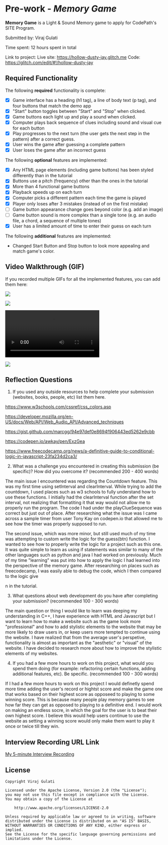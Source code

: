 # Pre-work - *Memory Game*

**Memory Game** is a Light & Sound Memory game to apply for CodePath's SITE Program. 

Submitted by: Viraj Gulati

Time spent: 12 hours spent in total

Link to project: 
    Live site: https://hollow-dusty-jay.glitch.me
    Code: https://glitch.com/edit/#!/hollow-dusty-jay
## Required Functionality

The following **required** functionality is complete:

* [X] Game interface has a heading (h1 tag), a line of body text (p tag), and four buttons that match the demo app
* [X] "Start" button toggles between "Start" and "Stop" when clicked. 
* [X] Game buttons each light up and play a sound when clicked. 
* [X] Computer plays back sequence of clues including sound and visual cue for each button
* [X] Play progresses to the next turn (the user gets the next step in the pattern) after a correct guess. 
* [X] User wins the game after guessing a complete pattern
* [X] User loses the game after an incorrect guess

The following **optional** features are implemented:

* [X] Any HTML page elements (including game buttons) has been styled differently than in the tutorial
* [X] Buttons use a pitch (frequency) other than the ones in the tutorial
* [X] More than 4 functional game buttons
* [X] Playback speeds up on each turn
* [X] Computer picks a different pattern each time the game is played
* [X] Player only loses after 3 mistakes (instead of on the first mistake)
* [ ] Game button appearance change goes beyond color (e.g. add an image)
* [ ] Game button sound is more complex than a single tone (e.g. an audio file, a chord, a sequence of multiple tones)
* [X] User has a limited amount of time to enter their guess on each turn

The following **additional** features are implemented:

- Changed Start Button and Stop button to look more appealing and match game's color.

## Video Walkthrough (GIF)

If you recorded multiple GIFs for all the implemented features, you can add them here:


![](https://user-images.githubusercontent.com/85462622/161165909-04dd2eb5-e956-4227-85b2-6dea3fceca64.gif)


![](https://user-images.githubusercontent.com/85462622/161169530-5e85f68e-660b-4957-8fe1-99903c51e33c.gif)

![](https://user-images.githubusercontent.com/85462622/161182911-3ec58f9c-3d8e-4714-b405-11426f630194.mov)

![](gif4-link-here)

## Reflection Questions
1. If you used any outside resources to help complete your submission (websites, books, people, etc) list them here. 

https://www.w3schools.com/cssref/css_colors.asp

https://developer.mozilla.org/en-US/docs/Web/API/Web_Audio_API/Advanced_techniques

https://gist.github.com/marcgg/94e97def0e8694f906443ed5262e9cbb

https://codepen.io/awkay/pen/ExzGea

https://www.freecodecamp.org/news/a-definitive-guide-to-conditional-logic-in-javascript-23fa234d2ca3/

2. What was a challenge you encountered in creating this submission (be specific)? How did you overcome it? (recommended 200 - 400 words) 

The main issue I encountered was regarding the Countdown feature. This was my first time using setInterval and clearInterval. While trying to add the countdown, I used places such as w3 schools to fully understand how to use these functions. I initially had the clearInterval function after the set interval, not realizing that formatiting it that way would not allow me to properly run the program. The code I had under the playClueSequence was correct but just out of place. After researching what the issue was I came across a sample timer from user Tony Kay on codepen.io that allowed me to see how the timer was properly supposed to run. 

The second issue, which was more minor, but still used much of my time was attempting to custom write the logic for the guess(btn) function. I wanted to see how to properly write the logic for a project such as this one. It was quite simple to learn as using if statements was similar to many of the other languages such as python and java I had worked on previously. Much of my time "learning" was put into how to apply the logic I had learned into the perspective of the memory game. After researching on places such as freecodecamp, I was easily able to debug the code, which I then compared to the logic give



n in the tutorial. 

3. What questions about web development do you have after completing your submission? (recommended 100 - 300 words) 

The main question or thing I would like to learn was deeping my understanding in C++, I have experience with HTML and Javascript but I want to learn how to make a website such as the game look more "professional" and how to add stylistic elements to the website that may be more likely to draw users in, or keep users more tempted to continue using the website. I have realized that from the average user's perspetive, functionality is almost as important as the "aesthetic" or "visual" of the website. I have decided to research more about how to improve the stylistic elements of my websites. 

4. If you had a few more hours to work on this project, what would you spend them doing (for example: refactoring certain functions, adding additional features, etc). Be specific. (recommended 100 - 300 words) 

If I had a few more hours to work on this project I would definetly spend more time adding the user's record or hightst score and make the game one that works based on their highest score as opposeed to playing to some winning score. This is because many people play memory games to see how far they can get as opposed to playing to a definitive end. I would work on making an endless socre, in which the goal for the user is to beat their own highest score. I believe this would help users continue to use the website as setting a winning score would only make them want to play it once or twice till they win. 



## Interview Recording URL Link

[My 5-minute Interview Recording](https://www.loom.com/share/ac5a77ca20a04a709500e95c2702079c?sharedAppSource=personal_library)


## License

    Copyright Viraj Gulati

    Licensed under the Apache License, Version 2.0 (the "License");
    you may not use this file except in compliance with the License.
    You may obtain a copy of the License at

        http://www.apache.org/licenses/LICENSE-2.0

    Unless required by applicable law or agreed to in writing, software
    distributed under the License is distributed on an "AS IS" BASIS,
    WITHOUT WARRANTIES OR CONDITIONS OF ANY KIND, either express or implied.
    See the License for the specific language governing permissions and
    limitations under the License.
